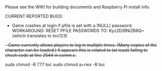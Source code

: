 Please see the WIKI for building documents and Raspberry Pi install info.

CURRENT REPORTED BUGS:
	
- Game crashes at login if pfile is set with a (NULL) password.
	WORKAROUND: RESET PFILE PASSWORDS TO:  Kyz2D/BNiZB8Q~  (which translates to toc123)
	
<strike>- Game currently allows players to log in multiple times.  (Many copies of the character can be loaded.)  It appears this is related to 	(at least) failing to check code at line 2544 in comm.c.  </strike>



sudo chmod -R 777 toc
sudo chmod a+rwx -R toc